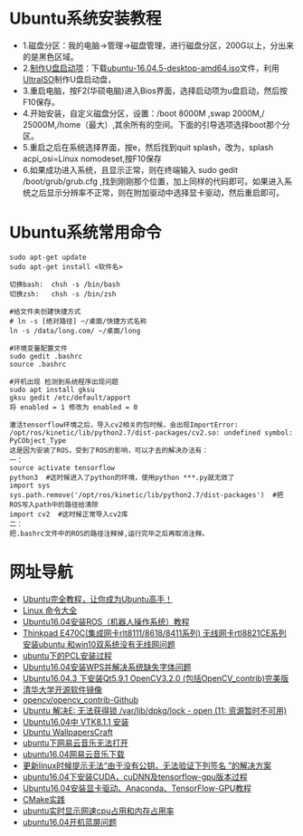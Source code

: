 # Ubuntu系统安装教程
- 1.磁盘分区：我的电脑->管理->磁盘管理，进行磁盘分区，200G以上，分出来的是黑色区域。
- 2.[制作U盘启动项](https://blog.csdn.net/yaoyut/article/details/78003061)：下载[ubuntu-16.04.5-desktop-amd64.iso](https://blog.51cto.com/13669226/2145171)文件，利用[UltraISO](https://www.baidu.com/link?url=CgjOghuhQnzMD7pHeymjaGmvXzI4dW5OOgNebyTk-jXmOh4HJUDb6ohHt7HP4Q_pv7iqLD9mDv7IiTAho0anF_&wd=&eqid=ce6f84f400000b3d000000065d01febd)制作U盘启动盘，
- 3.重启电脑，按F2(华硕电脑)进入Bios界面，选择启动项为u盘启动，然后按F10保存。
- 4.开始安装，自定义磁盘分区，设置：/boot 8000M ,swap 2000M,/ 25000M,/home（最大）,其余所有的空间。下面的引导选项选择boot那个分区。
- 5.重启之后在系统选择界面，按e，然后找到quit splash，改为，splash acpi_osi=Linux nomodeset,按F10保存
- 6.如果成功进入系统，且显示正常，则在终端输入 sudo gedit /boot/grub/grub.cfg  ,找到刚刚那个位置，加上同样的代码即可。如果进入系统之后显示分辨率不正常，则在附加驱动中选择显卡驱动，然后重启即可。

# Ubuntu系统常用命令
```shell
sudo apt-get update
sudo apt-get install <软件名>

切换bash:  chsh -s /bin/bash
切换zsh:   chsh -s /bin/zsh

#给文件夹创建快捷方式
# ln -s [绝对路径] ~/桌面/快捷方式名称
ln -s /data/long.com/ ~/桌面/long

#环境变量配置文件
sudo gedit .bashrc
source .bashrc

#开机出现 检测到系统程序出现问题
sudo apt install gksu
gksu gedit /etc/default/apport
将 enabled = 1 修改为 enabled = 0

激活tensorflow环境之后，导入cv2相关的包时候，会出现ImportError: /opt/ros/kinetic/lib/python2.7/dist-packages/cv2.so: undefined symbol: PyCObject_Type
这是因为安装了ROS，受到了ROS的影响，可以才去的解决办法有：
一：
source activate tensorflow
python3  #这时候进入了python的环境，使用python ***.py就无效了
import sys
sys.path.remove('/opt/ros/kinetic/lib/python2.7/dist-packages')  #把ROS写入path中的路径给清除
import cv2  #这时候正常导入cv2库
二：
把.bashrc文件中的ROS的路径注释掉,运行完毕之后再取消注释。
```
# 网址导航
- [Ubuntu完全教程，让你成为Ubuntu高手！](https://blog.csdn.net/qq_19998189/article/details/78566486)
- [Linux 命令大全](https://www.runoob.com/linux/linux-command-manual.html)
- [Ubuntu16.04安装ROS（机器人操作系统）教程](https://blog.csdn.net/m0_38087936/article/details/81484889)
- [Thinkpad E470C(集成网卡rlt8111/8618/8411系列) 无线网卡rtl8821CE系列 安装ubuntu 和win10双系统没有无线网问题](https://blog.csdn.net/fljhm/article/details/79281655)
- [ubuntu下的PCL安装过程](https://blog.csdn.net/mush_room/article/details/78339578)
- [Ubuntu16.04安装WPS并解决系统缺失字体问题](https://blog.csdn.net/u012177641/article/details/78547351)
- [Ubuntu16.04.3 下安装Qt5.9.1 OpenCV3.2.0 (包括OpenCV_contrib)完美版](https://blog.csdn.net/Chang_Shuang/article/details/78239660)
- [清华大学开源软件镜像](https://mirrors.tuna.tsinghua.edu.cn/)
- [opencv/opencv_contrib-Github](https://github.com/opencv/opencv_contrib/releases)
- [Ubuntu 解决E: 无法获得锁 /var/lib/dpkg/lock - open (11: 资源暂时不可用)](https://blog.csdn.net/demonliuhui/article/details/77488296)
- [Ubuntu16.04中 VTK8.1.1 安装](https://blog.csdn.net/dell5200/article/details/81142951?utm_source=blogxgwz8)
- [Ubuntu WallpapersCraft](https://wallpaperscraft.com/tag/ubuntu/1920x1080)
- [ubuntu下网易云音乐无法打开](https://blog.csdn.net/Handoking/article/details/81026651)
- [ubuntu16.04网易云音乐下载](https://github.com/ljb233/netease-cloud-music_ubuntu)
- [更新linux时候提示无法“由于没有公钥，无法验证下列签名 ”的解决方案](https://blog.csdn.net/loovejava/article/details/21837935)
- [ubuntu16.04下安装CUDA，cuDNN及tensorflow-gpu版本过程](https://blog.csdn.net/u014595019/article/details/53732015)
- [Ubuntu16.04安装显卡驱动、Anaconda、TensorFlow-GPU教程](https://www.jianshu.com/p/38f4a1944242)
- [CMake实践](https://blog.csdn.net/xyz599/article/details/53606149)
- [ubuntu实时显示网速cpu占用和内存占用率](https://www.cnblogs.com/hjw1/p/7901048.html)
- [ubuntu16.04开机蓝屏问题](https://blog.csdn.net/qq_33429968/article/details/86826214)
